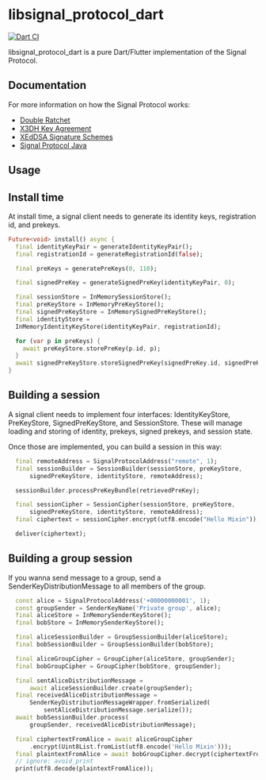 # libsignal_protocol_dart

[![Dart CI](https://github.com/MixinNetwork/libsignal_protocol_dart/workflows/Dart%20CI/badge.svg)](https://github.com/MixinNetwork/libsignal_protocol_dart/actions)

libsignal_protocol_dart is a pure Dart/Flutter implementation of the Signal Protocol.

## Documentation

For more information on how the Signal Protocol works:

- [Double Ratchet](https://whispersystems.org/docs/specifications/doubleratchet/)
- [X3DH Key Agreement](https://whispersystems.org/docs/specifications/x3dh/)
- [XEdDSA Signature Schemes](https://whispersystems.org/docs/specifications/xeddsa/)
- [Signal Protocol Java](https://github.com/signalapp/libsignal-protocol-java/)

## Usage

## Install time

At install time, a signal client needs to generate its identity keys, registration id, and prekeys.

```dart
Future<void> install() async {
  final identityKeyPair = generateIdentityKeyPair();
  final registrationId = generateRegistrationId(false);

  final preKeys = generatePreKeys(0, 110);

  final signedPreKey = generateSignedPreKey(identityKeyPair, 0);

  final sessionStore = InMemorySessionStore();
  final preKeyStore = InMemoryPreKeyStore();
  final signedPreKeyStore = InMemorySignedPreKeyStore();
  final identityStore =
  InMemoryIdentityKeyStore(identityKeyPair, registrationId);

  for (var p in preKeys) {
    await preKeyStore.storePreKey(p.id, p);
  }
  await signedPreKeyStore.storeSignedPreKey(signedPreKey.id, signedPreKey);
}
```

## Building a session

A signal client needs to implement four interfaces: IdentityKeyStore, PreKeyStore, SignedPreKeyStore, and SessionStore. These will manage loading and storing of identity, prekeys, signed prekeys, and session state.

Once those are implemented, you can build a session in this way:

```dart
  final remoteAddress = SignalProtocolAddress("remote", 1);
  final sessionBuilder = SessionBuilder(sessionStore, preKeyStore,
      signedPreKeyStore, identityStore, remoteAddress);

  sessionBuilder.processPreKeyBundle(retrievedPreKey);

  final sessionCipher = SessionCipher(sessionStore, preKeyStore,
      signedPreKeyStore, identityStore, remoteAddress);
  final ciphertext = sessionCipher.encrypt(utf8.encode("Hello Mixin"));

  deliver(ciphertext);
```

## Building a group session

If you wanna send message to a group, send a SenderKeyDistributionMessage to all members of the group.

```dart
  const alice = SignalProtocolAddress('+00000000001', 1);
  const groupSender = SenderKeyName('Private group', alice);
  final aliceStore = InMemorySenderKeyStore();
  final bobStore = InMemorySenderKeyStore();

  final aliceSessionBuilder = GroupSessionBuilder(aliceStore);
  final bobSessionBuilder = GroupSessionBuilder(bobStore);

  final aliceGroupCipher = GroupCipher(aliceStore, groupSender);
  final bobGroupCipher = GroupCipher(bobStore, groupSender);

  final sentAliceDistributionMessage =
      await aliceSessionBuilder.create(groupSender);
  final receivedAliceDistributionMessage =
      SenderKeyDistributionMessageWrapper.fromSerialized(
          sentAliceDistributionMessage.serialize());
  await bobSessionBuilder.process(
      groupSender, receivedAliceDistributionMessage);

  final ciphertextFromAlice = await aliceGroupCipher
      .encrypt(Uint8List.fromList(utf8.encode('Hello Mixin')));
  final plaintextFromAlice = await bobGroupCipher.decrypt(ciphertextFromAlice);
  // ignore: avoid_print
  print(utf8.decode(plaintextFromAlice));
```
